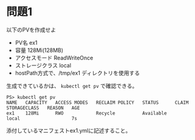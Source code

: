 # 問題1

以下のPVを作成せよ

- PV名 ex1
- 容量 128Mi(128MB)
- アクセスモード ReadWriteOnce
- ストレージクラス local
- hostPath方式で、/tmp/ex1 ディレクトリを使用する

生成できているかは、 `kubectl get pv` で確認できる。

```
PS> kubectl get pv
NAME   CAPACITY   ACCESS MODES   RECLAIM POLICY   STATUS      CLAIM   STORAGECLASS   REASON   AGE
ex1    128Mi      RWO            Recycle          Available           local                   7s
```

添付しているマニフェストex1.ymlに記述すること。
